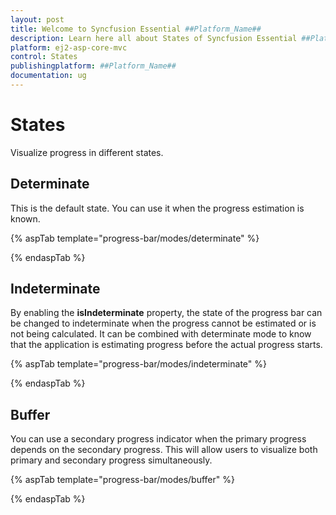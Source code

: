 ```yaml
---
layout: post
title: Welcome to Syncfusion Essential ##Platform_Name##
description: Learn here all about States of Syncfusion Essential ##Platform_Name## widgets based on HTML5 and jQuery.
platform: ej2-asp-core-mvc
control: States
publishingplatform: ##Platform_Name##
documentation: ug
---
```



# States

Visualize progress in different states.

## Determinate

<!-- markdownlint-disable MD033 -->

This is the default state. You can use it when the progress estimation is known.

{% aspTab template="progress-bar/modes/determinate" %}

{% endaspTab %}

## Indeterminate

By enabling the **isIndeterminate** property, the state of the progress bar can be changed to indeterminate when the progress cannot be estimated or is not being calculated. It can be combined with determinate mode to know that the application is estimating progress before the actual progress starts.

{% aspTab template="progress-bar/modes/indeterminate" %}

{% endaspTab %}

## Buffer

<!-- markdownlint-disable MD033 -->
You can use a secondary progress indicator when the primary progress depends on the secondary progress. This will allow users to visualize both primary and secondary progress simultaneously.

{% aspTab template="progress-bar/modes/buffer" %}

{% endaspTab %}